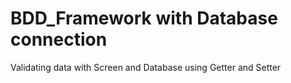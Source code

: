 # BDD_Framework with Database connection
Validating data with Screen and Database using Getter and Setter
